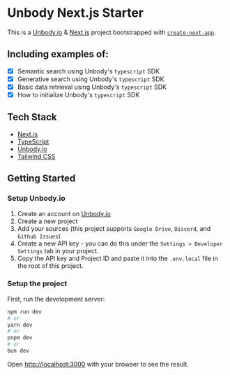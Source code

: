 # Unbody Next.js Starter
This is a [Unbody.io](https://unbody.io) & [Next.js](https://nextjs.org/) project bootstrapped with [`create-next-app`](https://github.com/vercel/next.js/tree/canary/packages/create-next-app).

## Including examples of:
- [X] Semantic search using Unbody's `typescript` SDK
- [X] Generative search using Unbody's `typescript` SDK
- [X] Basic data retrieval using Unbody's `typescript` SDK
- [X] How to initialize Unbody's `typescript` SDK

## Tech Stack
- [Next.js](https://nextjs.org/)
- [TypeScript](https://www.typescriptlang.org/)
- [Unbody.io](https://unbody.io)
- [Tailwind CSS](https://tailwindcss.com/)

## Getting Started

### Setup Unbody.io
1. Create an account on [Unbody.io](https://unbody.io)
2. Create a new project
3. Add your sources (this project supports `Google Drive`, `Discord`, and `Github Issues`)
4. Create a new API key - you can do this under the `Settings > Developer Settings` tab in your project.
5. Copy the API key and Project ID and paste it into the `.env.local` file in the root of this project.

### Setup the project
First, run the development server:
```bash
npm run dev
# or
yarn dev
# or
pnpm dev
# or
bun dev
```

Open [http://localhost:3000](http://localhost:3000) with your browser to see the result.
